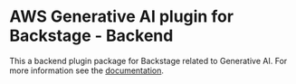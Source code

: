 # AWS Generative AI plugin for Backstage - Backend

This a backend plugin package for Backstage related to Generative AI. For more information see the [documentation](../README.md).
